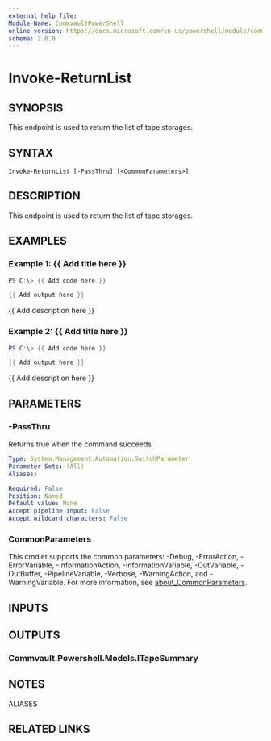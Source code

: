 ```yaml
---
external help file:
Module Name: CommvaultPowerShell
online version: https://docs.microsoft.com/en-us/powershell/module/commvaultpowershell/invoke-returnlist
schema: 2.0.0
---
```


# Invoke-ReturnList

## SYNOPSIS
This endpoint is used to return the list of tape storages.

## SYNTAX

```
Invoke-ReturnList [-PassThru] [<CommonParameters>]
```

## DESCRIPTION
This endpoint is used to return the list of tape storages.

## EXAMPLES

### Example 1: {{ Add title here }}
```powershell
PS C:\> {{ Add code here }}

{{ Add output here }}
```

{{ Add description here }}

### Example 2: {{ Add title here }}
```powershell
PS C:\> {{ Add code here }}

{{ Add output here }}
```

{{ Add description here }}

## PARAMETERS

### -PassThru
Returns true when the command succeeds

```yaml
Type: System.Management.Automation.SwitchParameter
Parameter Sets: (All)
Aliases:

Required: False
Position: Named
Default value: None
Accept pipeline input: False
Accept wildcard characters: False
```

### CommonParameters
This cmdlet supports the common parameters: -Debug, -ErrorAction, -ErrorVariable, -InformationAction, -InformationVariable, -OutVariable, -OutBuffer, -PipelineVariable, -Verbose, -WarningAction, and -WarningVariable. For more information, see [about_CommonParameters](http://go.microsoft.com/fwlink/?LinkID=113216).

## INPUTS

## OUTPUTS

### Commvault.Powershell.Models.ITapeSummary

## NOTES

ALIASES

## RELATED LINKS

